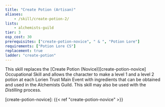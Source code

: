```yaml
---
title: "Create Potion (Artisan)"
aliases:
    - /skill/create-potion-2/
lists:
    - alchemists-guild
tier: 3
osp_cost: 30
prerequisites: ["create-potion-novice", " & ", "Potion Lore"]
requirements: ["Potion Lore CS"]
replacement: true
ladder: "create-potion"
---
```

This skill replaces the [Create Potion (Novice)][create-potion-novice] Occupational Skill and allows the character to make a level 1 and a level 2 potion at each Lorien Trust Main Event with ingredients that can be obtained and used in the Alchemists Guild. This skill may also be used with the _Distilling_ process.

[create-potion-novice]: {{< ref "create-potion-novice" >}}